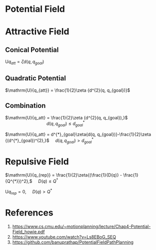# Potential Field

# Attractive Field
## Conical Potential
$\mathrm{U}{q_{att}} = \zeta {d(q, q_{goal})}$

## Quadratic Potential
$\mathrm{U}{q_{att}} = \frac{1}{2}\zeta {d^{2}(q, q_{goal})}$


## Combination
$\mathrm{U}{q_att} = \frac{1}{2}\zeta {d^{2}(q, q_{goal}),}$ &nbsp;&nbsp; &nbsp;&nbsp;&nbsp;&nbsp;&nbsp;&nbsp;&nbsp;&nbsp;&nbsp;&nbsp;&nbsp;&nbsp;&nbsp;&nbsp;&nbsp;&nbsp;&nbsp;&nbsp;&nbsp;&nbsp;&nbsp;&nbsp;&nbsp;&nbsp;&nbsp;&nbsp;&nbsp;&nbsp;&nbsp;&nbsp;&nbsp;&nbsp;&nbsp;&nbsp;${d(q, q_{goal}) \le d_{goal}^{*} }$

$\mathrm{U}{q_att} = d^{*}_{goal}\zeta{d(q, q_{goal})}-\frac{1}{2}\zeta {(d^{*}_{goal})^{2},}$ &nbsp;&nbsp;&nbsp;&nbsp;${d(q, q_{goal}) > d_{goal}^{*} }$

# Repulsive Field
$\mathrm{U}{q_{rep}} = \frac{1}{2}\zeta{(\frac{1}{D(q)} - \frac{1}{Q^{*}})^2},$ &nbsp;&nbsp;&nbsp;&nbsp;${D(q) \le Q^{*} }$

$\mathrm{U}{q_{rep}} = 0,$ &nbsp;&nbsp;&nbsp;&nbsp;${D(q) > Q^{*} }$

# References
1. https://www.cs.cmu.edu/~motionplanning/lecture/Chap4-Potential-Field_howie.pdf
2. https://www.youtube.com/watch?v=Ls8EBoG_SEQ
3. https://github.com/banuprathap/PotentialFieldPathPlanning